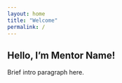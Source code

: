 ```yaml
---
layout: home
title: "Welcome"
permalink: /
---
```


## Hello, I’m Mentor Name!

Brief intro paragraph here.  
